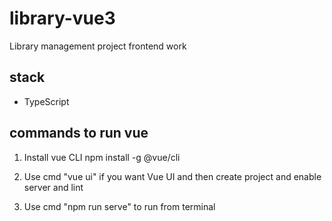 # library-vue3
Library management project frontend work

## stack
 - TypeScript
 
 ## commands to run vue
 1. Install vue CLI
npm install -g @vue/cli

2. Use cmd "vue ui" if you want Vue UI and then create project and enable server and lint
3. Use cmd "npm run serve" to run from terminal